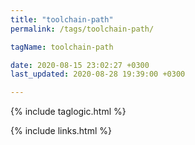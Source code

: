 ```yaml
---
title: "toolchain-path"
permalink: /tags/toolchain-path/

tagName: toolchain-path

date: 2020-08-15 23:02:27 +0300
last_updated: 2020-08-28 19:39:00 +0300

---
```


{% include taglogic.html %}

{% include links.html %}
